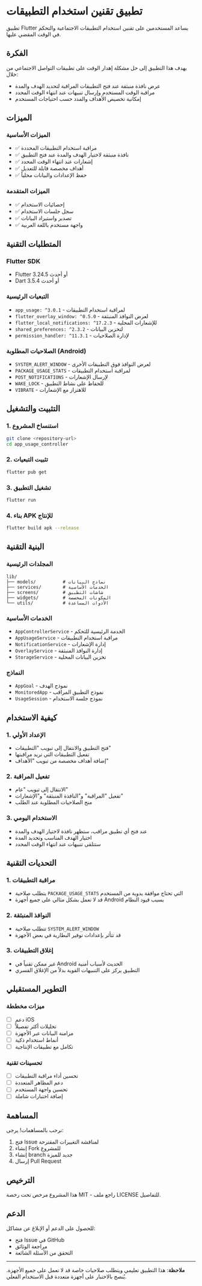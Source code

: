 # تطبيق تقنين استخدام التطبيقات

تطبيق Flutter يساعد المستخدمين على تقنين استخدام التطبيقات الاجتماعية والتحكم في الوقت المقضي عليها.

## الفكرة

يهدف هذا التطبيق إلى حل مشكلة إهدار الوقت على تطبيقات التواصل الاجتماعي من خلال:

- عرض نافذة منبثقة عند فتح التطبيقات المراقبة لتحديد الهدف والمدة
- مراقبة الوقت المستخدم وإرسال تنبيهات عند انتهاء الوقت المحدد
- إمكانية تخصيص الأهداف والمدد حسب احتياجات المستخدم

## الميزات

### الميزات الأساسية
- ✅ مراقبة استخدام التطبيقات المحددة
- ✅ نافذة منبثقة لاختيار الهدف والمدة عند فتح التطبيق
- ✅ إشعارات عند انتهاء الوقت المحدد
- ✅ أهداف مخصصة قابلة للتعديل
- ✅ حفظ الإعدادات والبيانات محلياً

### الميزات المتقدمة
- ✅ إحصائيات الاستخدام
- ✅ سجل جلسات الاستخدام
- ✅ تصدير واستيراد البيانات
- ✅ واجهة مستخدم باللغة العربية

## المتطلبات التقنية

### Flutter SDK
- Flutter 3.24.5 أو أحدث
- Dart 3.5.4 أو أحدث

### التبعيات الرئيسية
- `app_usage: ^3.0.1` - لمراقبة استخدام التطبيقات
- `flutter_overlay_window: ^0.5.0` - لعرض النوافذ المنبثقة
- `flutter_local_notifications: ^17.2.3` - للإشعارات المحلية
- `shared_preferences: ^2.3.2` - لتخزين البيانات
- `permission_handler: ^11.3.1` - لإدارة الصلاحيات

### الصلاحيات المطلوبة (Android)
- `SYSTEM_ALERT_WINDOW` - لعرض النوافذ فوق التطبيقات الأخرى
- `PACKAGE_USAGE_STATS` - لمراقبة استخدام التطبيقات
- `POST_NOTIFICATIONS` - لإرسال الإشعارات
- `WAKE_LOCK` - للحفاظ على نشاط التطبيق
- `VIBRATE` - للاهتزاز مع الإشعارات

## التثبيت والتشغيل

### 1. استنساخ المشروع
```bash
git clone <repository-url>
cd app_usage_controller
```

### 2. تثبيت التبعيات
```bash
flutter pub get
```

### 3. تشغيل التطبيق
```bash
flutter run
```

### 4. بناء APK للإنتاج
```bash
flutter build apk --release
```

## البنية التقنية

### المجلدات الرئيسية
```
lib/
├── models/          # نماذج البيانات
├── services/        # الخدمات الأساسية
├── screens/         # شاشات التطبيق
├── widgets/         # المكونات المخصصة
└── utils/           # الأدوات المساعدة
```

### الخدمات الأساسية
- `AppControllerService` - الخدمة الرئيسية للتحكم
- `AppUsageService` - مراقبة استخدام التطبيقات
- `NotificationService` - إدارة الإشعارات
- `OverlayService` - إدارة النوافذ المنبثقة
- `StorageService` - تخزين البيانات المحلية

### النماذج
- `AppGoal` - نموذج الهدف
- `MonitoredApp` - نموذج التطبيق المراقب
- `UsageSession` - نموذج جلسة الاستخدام

## كيفية الاستخدام

### 1. الإعداد الأولي
- فتح التطبيق والانتقال إلى تبويب "التطبيقات"
- تفعيل التطبيقات التي تريد مراقبتها
- إضافة أهداف مخصصة من تبويب "الأهداف"

### 2. تفعيل المراقبة
- الانتقال إلى تبويب "عام"
- تفعيل "المراقبة" و"النافذة المنبثقة" و"الإشعارات"
- منح الصلاحيات المطلوبة عند الطلب

### 3. الاستخدام اليومي
- عند فتح أي تطبيق مراقب، ستظهر نافذة لاختيار الهدف والمدة
- اختيار الهدف المناسب وتحديد المدة
- ستتلقى تنبيهات عند انتهاء الوقت المحدد

## التحديات التقنية

### 1. مراقبة التطبيقات
- يتطلب صلاحية `PACKAGE_USAGE_STATS` التي تحتاج موافقة يدوية من المستخدم
- قد لا تعمل بشكل مثالي على جميع أجهزة Android بسبب قيود النظام

### 2. النوافذ المنبثقة
- تتطلب صلاحية `SYSTEM_ALERT_WINDOW`
- قد تتأثر بإعدادات توفير البطارية في بعض الأجهزة

### 3. إغلاق التطبيقات
- غير ممكن تقنياً في Android الحديث لأسباب أمنية
- التطبيق يركز على التنبيهات القوية بدلاً من الإغلاق القسري

## التطوير المستقبلي

### ميزات مخططة
- [ ] دعم iOS
- [ ] تحليلات أكثر تفصيلاً
- [ ] مزامنة البيانات عبر الأجهزة
- [ ] أنماط استخدام ذكية
- [ ] تكامل مع تطبيقات الإنتاجية

### تحسينات تقنية
- [ ] تحسين أداء مراقبة التطبيقات
- [ ] دعم المظاهر المتعددة
- [ ] تحسين واجهة المستخدم
- [ ] إضافة اختبارات شاملة

## المساهمة

نرحب بالمساهمات! يرجى:
1. فتح Issue لمناقشة التغييرات المقترحة
2. إنشاء Fork للمشروع
3. إنشاء branch جديد للميزة
4. إرسال Pull Request

## الترخيص

هذا المشروع مرخص تحت رخصة MIT - راجع ملف LICENSE للتفاصيل.

## الدعم

للحصول على الدعم أو الإبلاغ عن مشاكل:
- فتح Issue في GitHub
- مراجعة الوثائق
- التحقق من الأسئلة الشائعة

---

**ملاحظة**: هذا التطبيق تعليمي ويتطلب صلاحيات خاصة قد لا تعمل على جميع الأجهزة. يُنصح بالاختبار على أجهزة متعددة قبل الاستخدام الفعلي.

